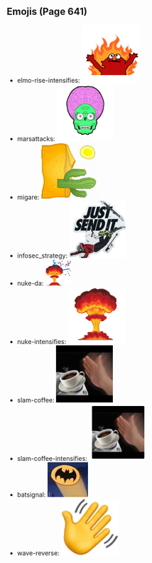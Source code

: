 
## Emojis (Page 641)

* elmo-rise-intensifies: ![elmo-rise-intensifies](output/elmo-rise-intensifies.gif)
* marsattacks: ![marsattacks](output/marsattacks.png)
* migare: ![migare](output/migare.gif)
* infosec_strategy: ![infosec_strategy](output/infosec_strategy.png)
* nuke-da: ![nuke-da](output/nuke-da.png)
* nuke-intensifies: ![nuke-intensifies](output/nuke-intensifies.gif)
* slam-coffee: ![slam-coffee](output/slam-coffee.jpg)
* slam-coffee-intensifies: ![slam-coffee-intensifies](output/slam-coffee-intensifies.gif)
* batsignal: ![batsignal](output/batsignal.jpg)
* wave-reverse: ![wave-reverse](output/wave-reverse.png)
